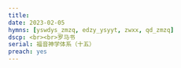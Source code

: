 ```yaml
---
title: 
date: 2023-02-05
hymns: [yswdys_zmzq, edzy_ysyyt, zwxx, qd_zmzq]
dscp: <br><br>罗马书 
serial: 福音神学体系（十五）
preach: yes
---
```


